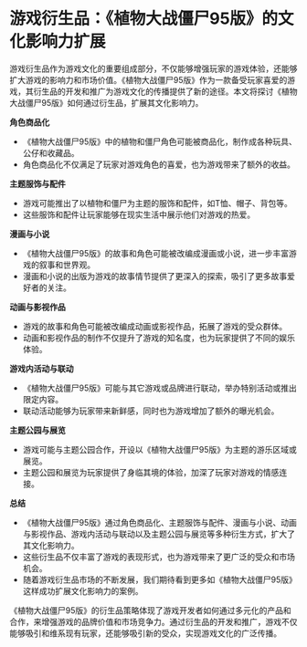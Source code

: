 # 游戏衍生品：《植物大战僵尸95版》的文化影响力扩展

游戏衍生品作为游戏文化的重要组成部分，不仅能够增强玩家的游戏体验，还能够扩大游戏的影响力和市场价值。《植物大战僵尸95版》作为一款备受玩家喜爱的游戏，其衍生品的开发和推广为游戏文化的传播提供了新的途径。本文将探讨《植物大战僵尸95版》如何通过衍生品，扩展其文化影响力。

**角色商品化**
- 《植物大战僵尸95版》中的植物和僵尸角色可能被商品化，制作成各种玩具、公仔和收藏品。
- 角色商品化不仅满足了玩家对游戏角色的喜爱，也为游戏带来了额外的收益。

**主题服饰与配件**
- 游戏可能推出了以植物和僵尸为主题的服饰和配件，如T恤、帽子、背包等。
- 这些服饰和配件让玩家能够在现实生活中展示他们对游戏的热爱。

**漫画与小说**
- 《植物大战僵尸95版》的故事和角色可能被改编成漫画或小说，进一步丰富游戏的叙事和世界观。
- 漫画和小说的出版为游戏的故事情节提供了更深入的探索，吸引了更多故事爱好者的关注。

**动画与影视作品**
- 游戏的故事和角色可能被改编成动画或影视作品，拓展了游戏的受众群体。
- 动画和影视作品的制作不仅提升了游戏的知名度，也为玩家提供了不同的娱乐体验。

**游戏内活动与联动**
- 《植物大战僵尸95版》可能与其它游戏或品牌进行联动，举办特别活动或推出限定内容。
- 联动活动能够为玩家带来新鲜感，同时也为游戏增加了额外的曝光机会。

**主题公园与展览**
- 游戏可能与主题公园合作，开设以《植物大战僵尸95版》为主题的游乐区域或展览。
- 主题公园和展览为玩家提供了身临其境的体验，加深了玩家对游戏的情感连接。

**总结**
- 《植物大战僵尸95版》通过角色商品化、主题服饰与配件、漫画与小说、动画与影视作品、游戏内活动与联动以及主题公园与展览等多种衍生方式，扩大了其文化影响力。
- 这些衍生品不仅丰富了游戏的表现形式，也为游戏带来了更广泛的受众和市场机会。
- 随着游戏衍生品市场的不断发展，我们期待看到更多如《植物大战僵尸95版》这样成功扩展文化影响力的案例。

《植物大战僵尸95版》的衍生品策略体现了游戏开发者如何通过多元化的产品和合作，来增强游戏的品牌价值和市场竞争力。通过衍生品的开发和推广，游戏不仅能够吸引和维系现有玩家，还能够吸引新的受众，实现游戏文化的广泛传播。
